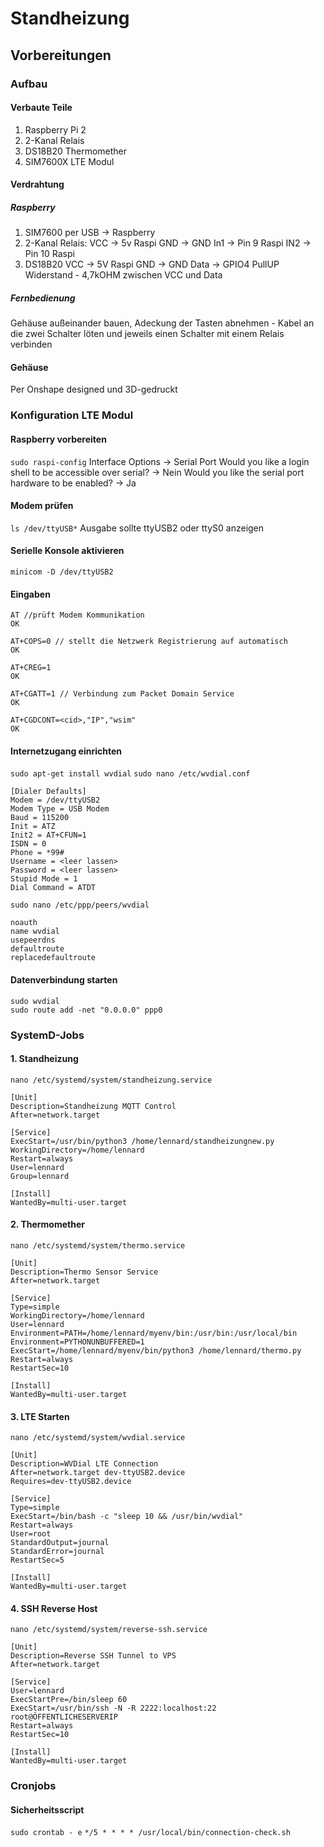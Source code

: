 # Standheizung

## Vorbereitungen
### Aufbau
#### Verbaute Teile
1. Raspberry Pi 2
2. 2-Kanal Relais
3. DS18B20 Thermomether
4. SIM7600X LTE Modul

#### Verdrahtung
##### Raspberry
1. SIM7600 per USB -> Raspberry
2. 2-Kanal Relais:
VCC -> 5v Raspi
GND -> GND
In1 -> Pin 9 Raspi
IN2 -> Pin 10 Raspi
3. DS18B20
VCC -> 5V Raspi
GND -> GND
Data -> GPIO4
PullUP Widerstand - 4,7kOHM zwischen VCC und Data
##### Fernbedienung
Gehäuse außeinander bauen, Adeckung der Tasten abnehmen - Kabel an die zwei Schalter löten und jeweils einen Schalter mit einem Relais verbinden

#### Gehäuse
Per Onshape designed und 3D-gedruckt

### Konfiguration LTE Modul
#### Raspberry vorbereiten
``sudo raspi-config``
Interface Options → Serial Port
Would you like a login shell to be accessible over serial? → Nein
Would you like the serial port hardware to be enabled? → Ja

#### Modem prüfen
``ls /dev/ttyUSB*``
Ausgabe sollte ttyUSB2 oder ttyS0 anzeigen

#### Serielle Konsole aktivieren
``minicom -D /dev/ttyUSB2``

#### Eingaben
```
AT //prüft Modem Kommunikation
OK

AT+COPS=0 // stellt die Netzwerk Registrierung auf automatisch
OK

AT+CREG=1
OK

AT+CGATT=1 // Verbindung zum Packet Domain Service
OK

AT+CGDCONT=<cid>,"IP","wsim"
OK
```

#### Internetzugang einrichten
``sudo apt-get install wvdial``
``sudo nano /etc/wvdial.conf``
```
[Dialer Defaults]
Modem = /dev/ttyUSB2
Modem Type = USB Modem
Baud = 115200
Init = ATZ
Init2 = AT+CFUN=1
ISDN = 0
Phone = *99#
Username = <leer lassen>
Password = <leer lassen>
Stupid Mode = 1
Dial Command = ATDT
```

``sudo nano /etc/ppp/peers/wvdial``
```
noauth
name wvdial
usepeerdns
defaultroute
replacedefaultroute
```

#### Datenverbindung starten
```
sudo wvdial
sudo route add -net "0.0.0.0" ppp0
```

### SystemD-Jobs
#### 1. Standheizung
``nano /etc/systemd/system/standheizung.service``
```
[Unit]
Description=Standheizung MQTT Control
After=network.target

[Service]
ExecStart=/usr/bin/python3 /home/lennard/standheizungnew.py
WorkingDirectory=/home/lennard
Restart=always
User=lennard
Group=lennard

[Install]
WantedBy=multi-user.target
```

#### 2. Thermomether
``nano /etc/systemd/system/thermo.service``
```
[Unit]
Description=Thermo Sensor Service
After=network.target

[Service]
Type=simple
WorkingDirectory=/home/lennard
User=lennard
Environment=PATH=/home/lennard/myenv/bin:/usr/bin:/usr/local/bin
Environment=PYTHONUNBUFFERED=1
ExecStart=/home/lennard/myenv/bin/python3 /home/lennard/thermo.py
Restart=always
RestartSec=10

[Install]
WantedBy=multi-user.target
```

#### 3. LTE Starten
``nano /etc/systemd/system/wvdial.service``
```
[Unit]
Description=WVDial LTE Connection
After=network.target dev-ttyUSB2.device
Requires=dev-ttyUSB2.device

[Service]
Type=simple
ExecStart=/bin/bash -c "sleep 10 && /usr/bin/wvdial"
Restart=always
User=root
StandardOutput=journal
StandardError=journal
RestartSec=5

[Install]
WantedBy=multi-user.target
```

#### 4. SSH Reverse Host
``nano /etc/systemd/system/reverse-ssh.service``
```
[Unit]
Description=Reverse SSH Tunnel to VPS
After=network.target

[Service]
User=lennard
ExecStartPre=/bin/sleep 60
ExecStart=/usr/bin/ssh -N -R 2222:localhost:22 root@ÖFFENTLICHESERVERIP
Restart=always
RestartSec=10

[Install]
WantedBy=multi-user.target
```

### Cronjobs
#### Sicherheitsscript
``sudo crontab - e``
``*/5 * * * * /usr/local/bin/connection-check.sh``
